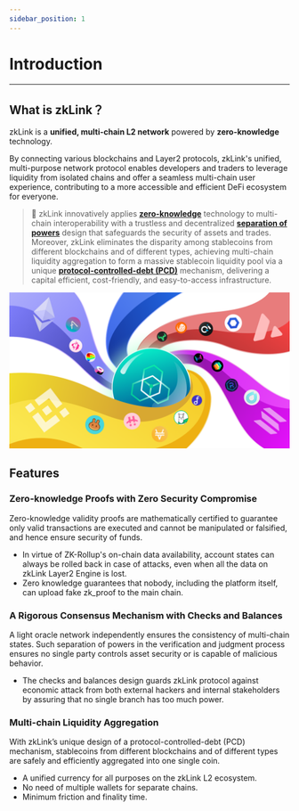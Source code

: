 ```yaml
---
sidebar_position: 1
---
```

# Introduction

---

## What is zkLink？
zkLink is a **unified, multi-chain L2 network** powered by **zero-knowledge** technology.

By connecting various blockchains and Layer2 protocols, zkLink's unified, multi-purpose network protocol enables developers and traders to leverage liquidity from isolated chains and offer a seamless multi-chain user experience, contributing to a more accessible and efficient DeFi ecosystem for everyone.


<div className="cancel-md-margin">

>**🥇** zkLink innovatively applies **[zero-knowledge](/docs/Technology/Technology)** technology to multi-chain interoperability with a trustless and decentralized **[separation of powers](/docs/Technology/About-Security)** design that safeguards the security of assets and trades. Moreover, zkLink eliminates the disparity among stablecoins from different blockchains and of different types, achieving multi-chain liquidity aggregation to form a massive stablecoin liquidity pool via a unique **[protocol-controlled-debt (PCD)](/docs/Technology/PCD)** mechanism, delivering a capital efficient, cost-friendly, and easy-to-access infrastructure.

</div>

<div className="cancel-md-margin cancel-img">

![zkLink Layer2 Network](../static/img/background.png)

</div>

<div className="cancel-md-margin">

</div>

## Features
### Zero-knowledge Proofs with Zero Security Compromise
Zero-knowledge validity proofs are mathematically certified to guarantee only valid transactions are executed and cannot be manipulated or falsified, and hence ensure security of funds.

- In virtue of ZK-Rollup's on-chain data availability, account states can always be rolled back in case of attacks, even when all the data on zkLink Layer2 Engine is lost.
- Zero knowledge guarantees that nobody, including the platform itself, can upload fake zk_proof to the main chain.


### A Rigorous Consensus Mechanism with Checks and Balances
A light oracle network independently ensures the consistency of multi-chain states. Such separation of powers in the verification and judgment process ensures no single party controls asset security or is capable of malicious behavior.

- The checks and balances design guards zkLink protocol against economic attack from both external hackers and internal stakeholders by assuring that no single branch has too much power.


### Multi-chain Liquidity Aggregation
With zkLink’s unique design of a protocol-controlled-debt (PCD) mechanism, stablecoins from different blockchains and of different types are safely and efficiently aggregated into one single coin.

- A unified currency for all purposes on the zkLink L2 ecosystem.
- No need of multiple wallets for separate chains.
- Minimum friction and finality time.
